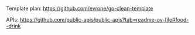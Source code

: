 Template plan: https://github.com/evrone/go-clean-template

APIs: https://github.com/public-apis/public-apis?tab=readme-ov-file#food--drink